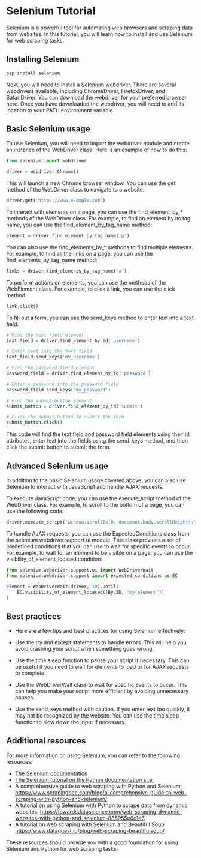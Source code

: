 # Selenium Tutorial

Selenium is a powerful tool for automating web browsers and scraping data from websites. In this tutorial, you will learn how to install and use Selenium for web scraping tasks.

## Installing Selenium

```Python
pip install selenium
```

Next, you will need to install a Selenium webdriver. There are several webdrivers available, including ChromeDriver, FirefoxDriver, and SafariDriver. You can download the webdriver for your preferred browser here. Once you have downloaded the webdriver, you will need to add its location to your PATH environment variable.


## Basic Selenium usage

To use Selenium, you will need to import the webdriver module and create an instance of the WebDriver class. Here is an example of how to do this:

```Python
from selenium import webdriver

driver = webdriver.Chrome()
```


This will launch a new Chrome browser window. You can use the get method of the WebDriver class to navigate to a website:

```Python
driver.get('https://www.example.com')
```

To interact with elements on a page, you can use the find_element_by_* methods of the WebDriver class. For example, to find an element by its tag name, you can use the find_element_by_tag_name method:

```Python
element = driver.find_element_by_tag_name('p')
```



You can also use the find_elements_by_* methods to find multiple elements. For example, to find all the links on a page, you can use the find_elements_by_tag_name method:

```Python
links = driver.find_elements_by_tag_name('a')
```

To perform actions on elements, you can use the methods of the WebElement class. For example, to click a link, you can use the click method:

```Python
link.click()
```

To fill out a form, you can use the send_keys method to enter text into a text field:


```Python
# Find the text field element
text_field = driver.find_element_by_id('username')

# Enter text into the text field
text_field.send_keys('my_username')

# Find the password field element
password_field = driver.find_element_by_id('password')

# Enter a password into the password field
password_field.send_keys('my_password')

# Find the submit button element
submit_button = driver.find_element_by_id('submit')

# Click the submit button to submit the form
submit_button.click()
```

This code will find the text field and password field elements using their id attributes, enter text into the fields using the send_keys method, and then click the submit button to submit the form.


## Advanced Selenium usage

In addition to the basic Selenium usage covered above, you can also use Selenium to interact with JavaScript and handle AJAX requests.

To execute JavaScript code, you can use the execute_script method of the WebDriver class. For example, to scroll to the bottom of a page, you can use the following code:

```Python
driver.execute_script("window.scrollTo(0, document.body.scrollHeight);")
```


To handle AJAX requests, you can use the ExpectedConditions class from the selenium.webdriver.support.ui module. This class provides a set of predefined conditions that you can use to wait for specific events to occur. For example, to wait for an element to be visible on a page, you can use the visibility_of_element_located condition:

```Python
from selenium.webdriver.support.ui import WebDriverWait
from selenium.webdriver.support import expected_conditions as EC

element = WebDriverWait(driver, 10).until(
    EC.visibility_of_element_located((By.ID, "my-element"))
)
```

## Best practices


- Here are a few tips and best practices for using Selenium effectively:

- Use the try and except statements to handle errors. This will help you avoid crashing your script when something goes wrong.

- Use the time.sleep function to pause your script if necessary. This can be useful if you need to wait for elements to load or for AJAX requests to complete.

- Use the WebDriverWait class to wait for specific events to occur. This can help you make your script more efficient by avoiding unnecessary pauses.

- Use the send_keys method with caution. If you enter text too quickly, it may not be recognized by the website. You can use the time.sleep function to slow down the input if necessary.


## Additional resources

For more information on using Selenium, you can refer to the following resources:

- [The Selenium documentation](https://selenium.dev/documentation/en/)
- [The Selenium tutorial on the Python documentation site:](https://docs.python.org/3/library/selenium.html)
- A comprehensive guide to web scraping with Python and Selenium: https://www.scrapingbee.com/blog/a-comprehensive-guide-to-web-scraping-with-python-and-selenium/
- A tutorial on using Selenium with Python to scrape data from dynamic websites: https://towardsdatascience.com/web-scraping-dynamic-websites-with-python-and-selenium-885955e6c1e6
- A tutorial on web scraping with Selenium and Beautiful Soup: https://www.dataquest.io/blog/web-scraping-beautifulsoup/


These resources should provide you with a good foundation for using Selenium and Python for web scraping tasks.


